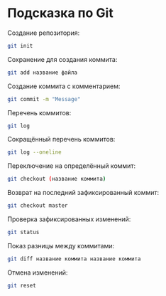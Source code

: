 # Подсказка по Git

Создание репозитория:
```sh
git init
```

Сохранение для создания коммита:
```sh
git add название файла
```

Создание коммита с комментарием:
```sh
git commit -m "Message"
```

Перечень коммитов:
```sh
git log
```

Сокращённый перечень коммитов:
```sh
git log --oneline
```

Переключение на определённый коммит:
```sh
git checkout (название коммита)
```

Возврат на последний зафиксированный коммит:
```sh
git checkout master
```

Проверка зафиксированных изменений:
```sh
git status
```

Показ разницы между коммитами:
```sh
git diff название коммита название коммита
```

Отмена изменений:
```sh
git reset
```

